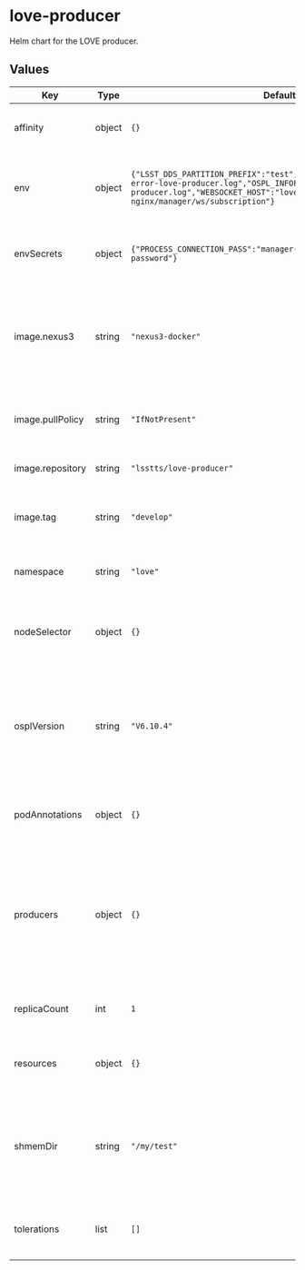 # love-producer

Helm chart for the LOVE producer.

## Values

| Key | Type | Default | Description |
|-----|------|---------|-------------|
| affinity | object | `{}` | Affinity rules for the LOVE producer pods |
| env | object | `{"LSST_DDS_PARTITION_PREFIX":"test","OSPL_ERRORFILE":"/tmp/ospl-error-love-producer.log","OSPL_INFOFILE":"/tmp/ospl-info-love-producer.log","WEBSOCKET_HOST":"love-nginx/manager/ws/subscription"}` | This section holds a set of key, value pairs for environmental variables |
| envSecrets | object | `{"PROCESS_CONNECTION_PASS":"manager-process-connection-password"}` | This section holds a set of key, value pairs for secrets |
| image.nexus3 | string | `"nexus3-docker"` | The tag name for the Nexus3 Docker repository secrets if private images need to be pulled |
| image.pullPolicy | string | `"IfNotPresent"` | The pull policy on the LOVE producer image |
| image.repository | string | `"lsstts/love-producer"` | The LOVE producer image to use |
| image.tag | string | `"develop"` | The tag to use for the LOVE producer image |
| namespace | string | `"love"` | The overall namespace for the LOVE producers |
| nodeSelector | object | `{}` | Node selection rules for the LOVE producer pods |
| osplVersion | string | `"V6.10.4"` | This is the version of the OpenSplice library to run. It is used to set the location of the OSPL configuration file |
| podAnnotations | object | `{}` | This allows the specification of pod annotations. |
| producers | object | `{}` | This sections sets the list of producers to use. The producers should be specified like: _name_: _CSC name:index_ Example: ataos: ATAOS:0 |
| replicaCount | int | `1` | Set the replica count for the LOVE producers |
| resources | object | `{}` | Resource specifications for the LOVE producer pods |
| shmemDir | string | `"/my/test"` | This is the path to the Kubernetes local store where the shared memory database will be written |
| tolerations | list | `[]` | Toleration specifications for the LOVE producer pods |
